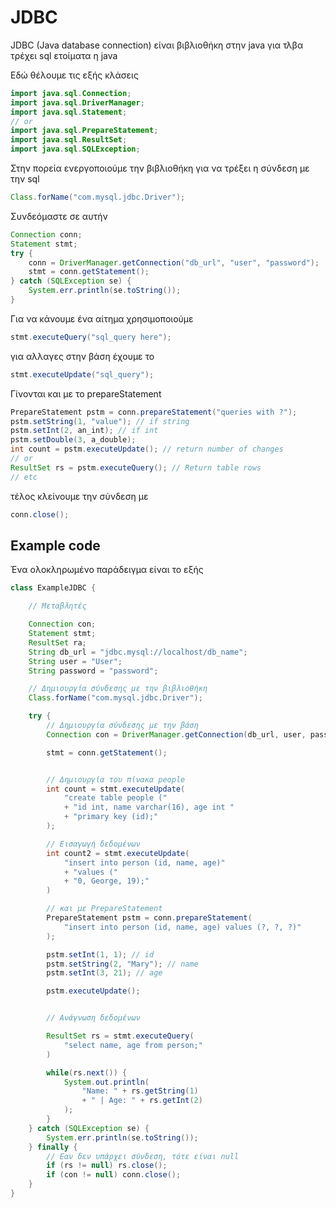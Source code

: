 # JDBC 

JDBC (Java database connection) είναι βιβλιοθήκη στην java
για τλβα τρέχει sql ετοίματα η java

Εδώ θέλουμε τις εξής κλάσεις

```java
import java.sql.Connection;
import java.sql.DriverManager;
import java.sql.Statement;
// or
import java.sql.PrepareStatement;
import java.sql.ResultSet;
import java.sql.SQLException;
```

Στην πορεία ενεργοποιούμε την βιβλιοθήκη για να τρέξει η σύνδεση
με την sql

```java
Class.forName("com.mysql.jdbc.Driver");
```

Συνδεόμαστε σε αυτήν

```java
Connection conn;
Statement stmt;
try {
    conn = DriverManager.getConnection("db_url", "user", "password");
    stmt = conn.getStatement();
} catch (SQLException se) {
    System.err.println(se.toString());
}
```

Για να κάνουμε ένα αίτημα χρησιμοποιούμε

```java
stmt.executeQuery("sql_query here");
```

για αλλαγες στην βάση έχουμε το

```java
stmt.executeUpdate("sql_query");
```

Γίνονται και με το prepareStatement

```java
PrepareStatement pstm = conn.prepareStatement("queries with ?");
pstm.setString(1, "value"); // if string
pstm.setInt(2, an_int); // if int
pstm.setDouble(3, a_double);
int count = pstm.executeUpdate(); // return number of changes
// or
ResultSet rs = pstm.executeQuery(); // Return table rows
// etc
```


τέλος κλείνουμε την σύνδεση με

```java
conn.close();
```

## Example code
Ένα ολοκληρωμένο παράδειγμα είναι το εξής

```java
class ExampleJDBC {

    // Μεταβλητές

    Connection con;
    Statement stmt;
    ResultSet ra;
    String db_url = "jdbc.mysql://localhost/db_name";
    String user = "User";
    String password = "password";

    // Δημιουργία σύνδεσης με την βιβλιοθήκη
    Class.forName("com.mysql.jdbc.Driver");

    try {
        // Δημιουργία σύνδεσης με την βάση
        Connection con = DriverManager.getConnection(db_url, user, password);

        stmt = conn.getStatement();


        // Δημιουργία του πίνακα people
        int count = stmt.executeUpdate(
            "create table people ("
            + "id int, name varchar(16), age int "
            + "primary key (id);"
        );

        // Εισαγωγή δεδομένων
        int count2 = stmt.executeUpdate(
            "insert into person (id, name, age)"
            + "values ("
            + "0, George, 19);"
        )

        // και με PrepareStatement
        PrepareStatement pstm = conn.prepareStatement(
            "insert into person (id, name, age) values (?, ?, ?)"
        );

        pstm.setInt(1, 1); // id
        pstm.setString(2, "Mary"); // name
        pstm.setInt(3, 21); // age

        pstm.executeUpdate();


        // Ανάγνωση δεδομένων

        ResultSet rs = stmt.executeQuery(
            "select name, age from person;"
        )

        while(rs.next()) {
            System.out.println(
                "Name: " + rs.getString(1)
                + " | Age: " + rs.getInt(2)
            );
        }
    } catch (SQLException se) {
        System.err.println(se.toString());
    } finally {
        // Εαν δεν υπάρχει σύνδεση, τότε είναι null
        if (rs != null) rs.close();
        if (con != null) conn.close();
    }
}
```
